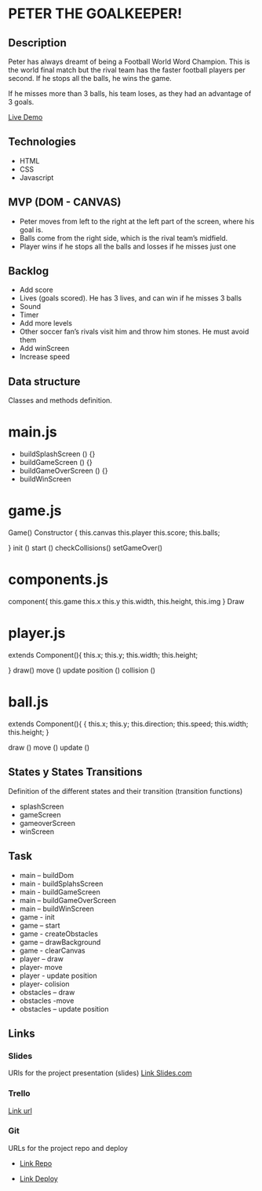# PETER THE GOALKEEPER!

## Description

Peter has always dreamt of being a Football World Word Champion. This is the world final match but the rival team has the faster football players per second. If he stops all the balls, he wins the game. 

If he misses more than 3 balls, his team loses, as they had an advantage of 3 goals.


[Live Demo](https://cris-developer.github.io/Peter-the-goalkeeper-game)


## Technologies

- HTML
- CSS
- Javascript 


## MVP (DOM - CANVAS)
- Peter moves from left to the right at the left part of the screen, where his goal is.
- Balls come from the right side, which is the rival team’s midfield. 
- Player wins if he stops all the balls and losses if he misses just one


## Backlog

- Add score
- Lives (goals scored). He has 3 lives, and can win if he misses 3 balls
- Sound
- Timer
- Add more levels
- Other soccer fan’s rivals visit him and throw him stones. He must avoid them
- Add winScreen
- Increase speed


## Data structure
Classes and methods definition.

# main.js

- buildSplashScreen () {}
- buildGameScreen () {}
- buildGameOverScreen () {}
- buildWinScreen

# game.js

Game()
Constructor {
  this.canvas
  this.player
  this.score;
  this.balls;

}
 init ()
 start ()
 checkCollisions()
 setGameOver()

# components.js

component{
 this.game
 this.x
 this.y
 this.width,
 this.height,
 this.img
}
Draw

# player.js

extends Component(){
  this.x;
  this.y;
  this.width;
  this.height;
  
}
draw()
move ()
update position ()
collision ()

# ball.js

extends Component(){
  {
  this.x;
  this.y;
  this.direction;
  this.speed;
  this.width;
  this.height;
}

draw ()
move ()
update ()

## States y States Transitions
Definition of the different states and their transition (transition functions)

- splashScreen
- gameScreen
- gameoverScreen
- winScreen


## Task

- main – buildDom
- main - buildSplahsScreen
- main - buildGameScreen
- main – buildGameOverScreen
- main – buildWinScreen
- game - init
- game – start
- game - createObstacles
- game – drawBackground
- game - clearCanvas
- player –  draw  
- player-   move
- player  - update position
- player-  colision
- obstacles – draw
- obstacles -move
- obstacles – update position


## Links


### Slides
URls for the project presentation (slides)
[Link Slides.com](http://slides.com)
### Trello
[Link url](https://trello.com/b/wJrCDEut/peter-the-goalkeeper)



### Git
URLs for the project repo and deploy

- [Link Repo](http://github.com/cris-developer/Peter-the-goalkeeper-game)

- [Link Deploy](https://cris-developer.github.io/Peter-the-goalkeeper-game)

